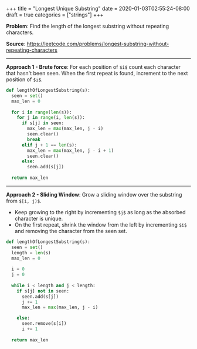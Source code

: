 +++
title = "Longest Unique Substring"
date = 2020-01-03T02:55:24-08:00
draft = true
categories = ["strings"]
+++

**Problem**: Find the length of the longest substring without repeating characters.

**Source**: https://leetcode.com/problems/longest-substring-without-repeating-characters

---

**Approach 1 - Brute force**: For each position of `$i$` count each character that hasn't been seen. When the first repeat is found, increment to the next position of `$i$`.

``` python
def lengthOfLongestSubstring(s):
  seen = set()
  max_len = 0
  
  for i in range(len(s)):
    for j in range(i, len(s)):
      if s[j] in seen:
        max_len = max(max_len, j - i)
        seen.clear()
        break
      elif j + 1 == len(s):
        max_len = max(max_len, j - i + 1)
        seen.clear()
      else:
        seen.add(s[j])
  
  return max_len
```

---

**Approach 2 - Sliding Window**: Grow a sliding window over the substring from `$[i, j)$`.

* Keep growing to the right by incrementing `$j$` as long as the absorbed character is unique.
* On the first repeat, shrink the window from the left by incrementing `$i$` and removing the character from the seen set.

``` python
def lengthOfLongestSubstring(s):
  seen = set()
  length = len(s)
  max_len = 0
  
  i = 0
  j = 0
  
  while i < length and j < length:
    if s[j] not in seen:
      seen.add(s[j])
      j += 1
      max_len = max(max_len, j - i)

    else:
      seen.remove(s[i])
      i += 1
  
  return max_len
```
